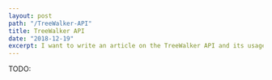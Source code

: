 ```yaml
---
layout: post
path: "/TreeWalker-API"
title: TreeWalker API
date: "2018-12-19"
excerpt: I want to write an article on the TreeWalker API and its usage. The TreeWalker API allows you to "walk" through the DOM using an iterator / generator pattern.
---
```


TODO:
